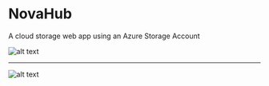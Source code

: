 # NovaHub
A cloud storage web app using an Azure Storage Account

![alt text](https://github.com/Munanga/NovaHub/NovaHub/main/screenshots/homepage.JPG?raw=true) 

-----------------------------------------------------------------------------------------

![alt text](https://github.com/Munanga/NovaHub/NovaHub/main/screenshots/upload.JPG?raw=true) 


